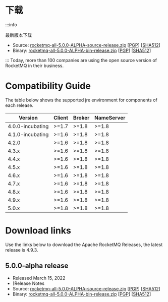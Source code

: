 
# 下载

:::info

最新版本下载 
* Source: [rocketmq-all-5.0.0-ALPHA-source-release.zip](https://dist.apache.org/repos/dist/dev/rocketmq/5.0.0-ALPHA-rc2/rocketmq-all-5.0.0-ALPHA-source-release.zip) [[PGP](https://dist.apache.org/repos/dist/dev/rocketmq/5.0.0-ALPHA-rc2/rocketmq-all-5.0.0-ALPHA-source-release.zip.asc)] [[SHA512](https://dist.apache.org/repos/dist/dev/rocketmq/5.0.0-ALPHA-rc2/rocketmq-all-5.0.0-ALPHA-source-release.zip.sha512)]
* Binary: [rocketmq-all-5.0.0-ALPHA-bin-release.zip](https://dist.apache.org/repos/dist/dev/rocketmq/5.0.0-ALPHA-rc2/rocketmq-all-5.0.0-ALPHA-bin-release.zip) [[PGP](https://dist.apache.org/repos/dist/dev/rocketmq/5.0.0-ALPHA-rc2/rocketmq-all-5.0.0-ALPHA-bin-release.zip.asc)] [[SHA512](https://dist.apache.org/repos/dist/dev/rocketmq/5.0.0-ALPHA-rc2/rocketmq-all-5.0.0-ALPHA-bin-release.zip.sha512)]

:::
Today, more than 100 companies are using the 
open source version of RocketMQ in their business.  
 
 
# Compatibility Guide
The table below shows the supported jre environment for components of each release.

| Version          | Client | Broker | NameServer |
|------------------|--------| --- | --- |
| 4.0.0-incubating | >=1.7  | >=1.8 | >=1.8 |
| 4.1.0-incubating | >=1.6  | >=1.8 | >=1.8 |
| 4.2.0            | >=1.6  | >=1.8 | >=1.8 |
| 4.3.x            | >=1.6  | >=1.8 | >=1.8 |
| 4.4.x            | >=1.6  | >=1.8 | >=1.8 |
| 4.5.x            | >=1.6  | >=1.8 | >=1.8 |
| 4.6.x            | >=1.6  | >=1.8 | >=1.8 |
| 4.7.x            | >=1.6  | >=1.8 | >=1.8 |
| 4.8.x            | >=1.6  | >=1.8 | >=1.8 |
| 4.9.x            | >=1.6  | >=1.8 | >=1.8 |
| 5.0.x            | >=1.8  | >=1.8 | >=1.8 |


# Download links

Use the links below to download the Apache RocketMQ Releases, the latest release is 4.9.3.

## 5.0.0-alpha release

* Released March 15, 2022
* [Release Notes
* Source: [rocketmq-all-5.0.0-ALPHA-source-release.zip](https://dist.apache.org/repos/dist/dev/rocketmq/5.0.0-ALPHA-rc2/rocketmq-all-5.0.0-ALPHA-source-release.zip) [[PGP](https://dist.apache.org/repos/dist/dev/rocketmq/5.0.0-ALPHA-rc2/rocketmq-all-5.0.0-ALPHA-source-release.zip.asc)] [[SHA512](https://dist.apache.org/repos/dist/dev/rocketmq/5.0.0-ALPHA-rc2/rocketmq-all-5.0.0-ALPHA-source-release.zip.sha512)]
* Binary: [rocketmq-all-5.0.0-ALPHA-bin-release.zip](https://dist.apache.org/repos/dist/dev/rocketmq/5.0.0-ALPHA-rc2/rocketmq-all-5.0.0-ALPHA-bin-release.zip) [[PGP](https://dist.apache.org/repos/dist/dev/rocketmq/5.0.0-ALPHA-rc2/rocketmq-all-5.0.0-ALPHA-bin-release.zip.asc)] [[SHA512](https://dist.apache.org/repos/dist/dev/rocketmq/5.0.0-ALPHA-rc2/rocketmq-all-5.0.0-ALPHA-bin-release.zip.sha512)]

